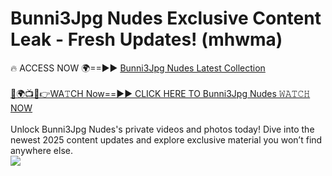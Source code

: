 # Bunni3Jpg Nudes Exclusive Content Leak - Fresh Updates! (mhwma)

🔥 ACCESS NOW 🌍==►► <a href="https://tinyurl.com/yc657z5k" rel="nofollow">Bunni3Jpg Nudes Latest Collection</a>
<br><br>
[🔴🌍📺📱👉WA𝚃CH Now==►► CLICK HERE TO Bunni3Jpg Nudes 𝚆𝙰𝚃𝙲𝙷 NOW](https://tinyurl.com/yc657z5k)
<br><br>
Unlock Bunni3Jpg Nudes's private videos and photos today! Dive into the newest 2025 content updates and explore exclusive material you won’t find anywhere else.
<br>
<a href="https://tinyurl.com/yc657z5k" rel="nofollow" data-target="animated-image.originalLink"><img src="https://camo.githubusercontent.com/8a4f000d20f83aca3bf7ec5f350d767afa0574a8a352519fd8cfa583a6f93a33/68747470733a2f2f692e696d6775722e636f6d2f644a486b345a712e676966" data-canonical-src="https://i.imgur.com/dJHk4Zq.gif" style="max-width: 100%; display: inline-block;" data-target="animated-image.originalImage"></a>
<br>
